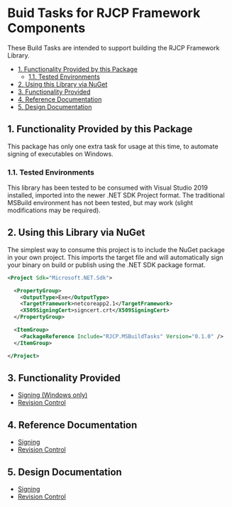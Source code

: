 # Buid Tasks for RJCP Framework Components <!-- omit in toc -->

These Build Tasks are intended to support building the RJCP Framework Library.

- [1. Functionality Provided by this Package](#1-functionality-provided-by-this-package)
  - [1.1. Tested Environments](#11-tested-environments)
- [2. Using this Library via NuGet](#2-using-this-library-via-nuget)
- [3. Functionality Provided](#3-functionality-provided)
- [4. Reference Documentation](#4-reference-documentation)
- [5. Design Documentation](#5-design-documentation)

## 1. Functionality Provided by this Package

This package has only one extra task for usage at this time, to automate signing
of executables on Windows.

### 1.1. Tested Environments

This library has been tested to be consumed with Visual Studio 2019 installed,
imported into the newer .NET SDK Project format. The traditional MSBuild
environment has not been tested, but may work (slight modifications may be
required).

## 2. Using this Library via NuGet

The simplest way to consume this project is to include the NuGet package in your
own project. This imports the target file and will automatically sign your
binary on build or publish using the .NET SDK package format.

```xml
<Project Sdk="Microsoft.NET.Sdk">

  <PropertyGroup>
    <OutputType>Exe</OutputType>
    <TargetFramework>netcoreapp2.1</TargetFramework>
    <X509SigningCert>signcert.crt</X509SigningCert>
  </PropertyGroup>

  <ItemGroup>
    <PackageReference Include="RJCP.MSBuildTasks" Version="0.1.0" />
  </ItemGroup>

</Project>
```

## 3. Functionality Provided

- [Signing (Windows only)](docs/signing.md)
- [Revision Control](docs/revision.md)

## 4. Reference Documentation

- [Signing](docs/reference/signing.md)
- [Revision Control](docs/revision.md)

## 5. Design Documentation

- [Signing](docs/design/signing.md)
- [Revision Control](docs/design/revision.md)
